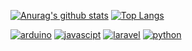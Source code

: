 [![Anurag's github stats][starts]][profile] 
[![Top Langs](https://github-readme-stats.vercel.app/api/top-langs/?username=danmirror&layout=compact)](https://me-danuandrean.github.io)

[![arduino](https://img.shields.io/badge/arduino-trafficlight-9cf?style=plactic&logo=arduino)](https://github.com/danmirror/traffic-light-arduino)
[![javascipt](https://img.shields.io/badge/phantomjs-loadspeed-yellow?style=plactic&logo=javascript)](https://github.com/danmirror/phantomjs-loadspeed)
[![laravel](https://img.shields.io/badge/laravel-IOT-red?style=plactic&logo=laravel)](https://github.com/danmirror/laravel-pressure)
[![python](https://img.shields.io/badge/python-multicroping-blue?style=plactic&logo=python)](https://github.com/danmirror/croping-multi-image-python)

[starts]: https://github-readme-stats.vercel.app/api?username=danmirror&theme=buefy&show_icons=true&count_private=false&hide=issues,prs
[profile]:https://me-danuandrean.github.io 
<!--


Here are some ideas to get you started:

- 🔭 I’m currently working on ...
- 🌱 I’m currently learning ...
- 👯 I’m looking to collaborate on ...
- 🤔 I’m looking for help with ...
- 💬 Ask me about ...
- 📫 How to reach me: ...
- 😄 Pronouns: ...
- ⚡ Fun fact: ...
-->
